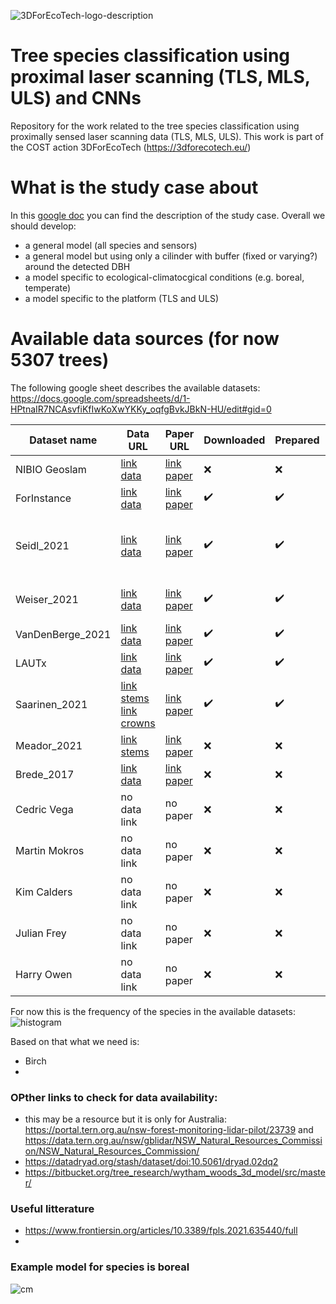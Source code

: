 
![3DForEcoTech-logo-description](https://user-images.githubusercontent.com/5663984/174446150-32e31872-2003-4af9-95d4-a1abfca0b744.png)

# Tree species classification using proximal laser scanning (TLS, MLS, ULS) and CNNs
Repository for the work related to the tree species classification using proximally sensed laser scanning data (TLS, MLS, ULS). This work is part of the COST action 3DForEcoTech (https://3dforecotech.eu/)

# What is the study case about
In this [google doc](https://docs.google.com/document/d/1ZbccmFbWLmyGxzJlcaE7QMqwauBFxgBb3gTPkEImuwg/edit) you can find the description of the study case.
Overall we should develop:
 - a general model (all species and sensors)
 - a general model but using only a cilinder with buffer (fixed or varying?) around the detected DBH
 - a model specific to ecological-climatocgical conditions (e.g. boreal, temperate)
 - a model specific to the platform (TLS and ULS)

# Available data sources (for now 5307 trees)
The following google sheet describes the available datasets:
https://docs.google.com/spreadsheets/d/1-HPtnaIR7NCAsvfiKfIwKoXwYKKy_oqfgBvkJBkN-HU/edit#gid=0


| Dataset name  | Data URL | Paper URL | Downloaded | Prepared | n trees | n species | data type | sensor |
| ------------- | ------------- | ------------- | ------------- | ------------- | ------------- | ------------- | ------------- | ------------- |
| NIBIO Geoslam  | [link data](...) | [link paper](...) | ❌ | ❌ | ??? | 3 | MLS | Geoslam Horizon |
| ForInstance  | [link data](https://nibio-my.sharepoint.com/:f:/g/personal/stefano_puliti_nibio_no/EuBtG3q5teVAnPuaC7bB56YBkV5M5VWK4OhOzuWBd3I2oA?e=4Ebkwx) | [link paper](https://www.mdpi.com/2072-4292/7/8/9632) | ✔️ | ✔️ | 885 | 5 | ULS | VUX/miniVUX series |
| Seidl_2021  | [link data](https://data.goettingen-research-online.de/dataset.xhtml?persistentId=doi:10.25625/FOHUJM) |[link paper](https://www.frontiersin.org/articles/10.3389/fpls.2021.635440/full) | ✔️ | ✔️ | 690 | 8 | TLS |  Faro Focus 3D 120 and Zoller and Fröhlich Imager 5006 |
| Weiser_2021 | [link data](https://pytreedb.geog.uni-heidelberg.de) | [link paper](https://essd.copernicus.org/preprints/essd-2022-39/) | ✔️ | ✔️ | 1491 | 22 | ALS/ULS(leaf-on and off)/TLS | miniVUX1 ... |
| VanDenBerge_2021 | [link data](https://github.com/ekalinicheva/multi_layer_vegetation)  | [link paper](https://link.springer.com/article/10.1007/s12155-021-10250-y) | ✔️ | ✔️ | 69 | 3 | TLS | RIEGL VZ-1000 |
| LAUTx | [link data](https://zenodo.org/record/6560112#.YrNjx3ZBxaQ)  | [link paper](https://zenodo.org/record/6560112/files/APPENDIX_TABLES.pdf?download=1) | ✔️ | ✔️ | 515 | ? | MLS | ZEB Horizon |
| Saarinen_2021 | [link stems](https://zenodo.org/record/3701271#.YrQL8mBBxaS) [link crowns](https://zenodo.org/record/5783404#.YrQL_GBBxaS)  | [link paper](https://zenodo.org/record/5783404/files/Saarinen%20et%20al_Data%20descriptor.pdf?download=1) | ✔️ | ✔️ | 1976 | 1 | TLS | Trimble TX5 3D |
| Meador_2021 | [link stems](https://zenodo.org/record/4624277#.YrYt3HZByUk)  | [link paper](https://www.mdpi.com/2072-4292/13/12/2297) | ❌ | ❌ | ? | ? | MLS/TLS | Geoslam Horizon |
| Brede_2017 | [link data](https://data.4tu.nl/articles/dataset/Speulderbos_Terrestrial_TLS_and_Unmanned_Aerial_Vehicle_Laser_Scanning_UAV-LS_2017/13061306) | [link paper](https://research.wur.nl/en/datasets/speulderbos-terrestrial-tls-and-unmanned-aerial-vehicle-laser-sca) | ❌ | ❌ | ? | need to ask | ULS/TLS | ... |
| Cedric Vega | no data link | no paper | ❌ | ❌ | ? | ? | TLS | ... |
| Martin Mokros | no data link | no paper | ❌ | ❌ | ? | ? | ? | ... |
| Kim Calders | no data link | no paper | ❌ | ❌ | ? | ? | ? | ... |
| Julian Frey |  no data link | no paper | ❌ |  ❌ | ? | ? | TLS | ... |
| Harry Owen | no data link | no paper | ❌ |  ❌ | ? | ? | TLS | ... |

For now this is the frequency of the species in the available datasets:
![histogram](https://user-images.githubusercontent.com/5663984/176603213-d68d9110-f2c0-47f0-84aa-db299379b3c8.png)

Based on that what we need is:
- Birch
- 



### OPther links to check for data availability:
- this may be a resource but it is only for Australia: https://portal.tern.org.au/nsw-forest-monitoring-lidar-pilot/23739 and  https://data.tern.org.au/nsw/gblidar/NSW_Natural_Resources_Commission/NSW_Natural_Resources_Commission/
- https://datadryad.org/stash/dataset/doi:10.5061/dryad.02dq2
- https://bitbucket.org/tree_research/wytham_woods_3d_model/src/master/

### Useful litterature
- https://www.frontiersin.org/articles/10.3389/fpls.2021.635440/full
- 

### Example model for species is boreal
![cm](https://user-images.githubusercontent.com/5663984/176134068-2a72bc88-40b2-46ae-b0e2-ae074840f0a8.png)



